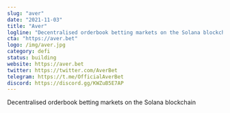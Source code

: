 ```yaml
---
slug: "aver"
date: "2021-11-03"
title: "Aver"
logline: "Decentralised orderbook betting markets on the Solana blockchain"
cta: "https://aver.bet"
logo: /img/aver.jpg
category: defi
status: building
website: https://aver.bet
twitter: https://twitter.com/AverBet
telegram: https://t.me/OfficialAverBet
discord: https://discord.gg/KWZuB5E7AP
---
```


Decentralised orderbook betting markets on the Solana blockchain
